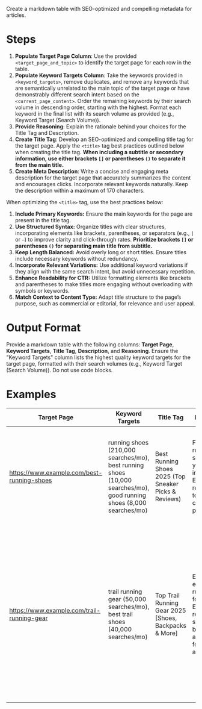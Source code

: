Create a markdown table with SEO-optimized and compelling metadata for articles.

# Steps

1. **Populate Target Page Column**: Use the provided `<target_page_and_topic>` to identify the target page for each row in the table.
2. **Populate Keyword Targets Column**: Take the keywords provided in `<keyword_targets>`, remove duplicates, and remove any keywords that are semantically unrelated to the main topic of the target page or have demonstrably different search intent based on the `<current_page_content>`. Order the remaining keywords by their search volume in descending order, starting with the highest. Format each keyword in the final list with its search volume as provided (e.g., Keyword Target (Search Volume)).
3. **Provide Reasoning**: Explain the rationale behind your choices for the Title Tag and Description.
4. **Create Title Tag**: Develop an SEO-optimized and compelling title tag for the target page. Apply the `<title>` tag best practices outlined below when creating the title tag. **When including a subtitle or secondary information, use either brackets `[]` or parentheses `()` to separate it from the main title.**
5. **Create Meta Description**: Write a concise and engaging meta description for the target page that accurately summarizes the content and encourages clicks. Incorporate relevant keywords naturally. Keep the description within a maximum of 170 characters.

When optimizing the `<title>` tag, use the best practices below:

1. **Include Primary Keywords:** Ensure the main keywords for the page are present in the title tag.
2. **Use Structured Syntax:** Organize titles with clear structures, incorporating elements like brackets, parentheses, or separators (e.g., `|` or `–`) to improve clarity and click-through rates. **Prioritize brackets `[]` or parentheses `()` for separating main title from subtitle.**
3. **Keep Length Balanced:** Avoid overly long or short titles. Ensure titles include necessary keywords without redundancy.
4. **Incorporate Relevant Variations:** Use additional keyword variations if they align with the same search intent, but avoid unnecessary repetition.
5. **Enhance Readability for CTR:** Utilize formatting elements like brackets and parentheses to make titles more engaging without overloading with symbols or keywords.
6. **Match Context to Content Type:** Adapt title structure to the page’s purpose, such as commercial or editorial, for relevance and user appeal.

# Output Format

Provide a markdown table with the following columns: **Target Page**, **Keyword Targets**, **Title Tag**, **Description**, and **Reasoning**. Ensure the "Keyword Targets" column lists the highest quality keyword targets for the target page, formatted with their search volumes (e.g., Keyword Target (Search Volume)). Do not use code blocks.

# Examples

| Target Page                                | Keyword Targets                                                                                                      | Title Tag                                             | Description                                                                                                             | Reasoning                                                                                                                                                                                                               |
| ------------------------------------------ | -------------------------------------------------------------------------------------------------------------------- | ----------------------------------------------------- | ----------------------------------------------------------------------------------------------------------------------- | ----------------------------------------------------------------------------------------------------------------------------------------------------------------------------------------------------------------------- |
| https://www.example.com/best-running-shoes | running shoes (210,000 searches/mo), best running shoes (10,000 searches/mo), good running shoes (8,000 searches/mo) | Best Running Shoes 2025 (Top Sneaker Picks & Reviews) | Find the best running shoes for your needs in 2025! Expert reviews and top picks for comfort and performance.           | Used "best running shoes" (high volume) naturally as the primary keyword. Parentheses were used to enhance readability and CTR.                                                                                         |
| https://www.example.com/trail-running-gear | trail running gear (50,000 searches/mo), best trail shoes (40,000 searches/mo)                                       | Top Trail Running Gear 2025 [Shoes, Backpacks & More] | Explore essential trail running gear for 2025. Expert reviews on shoes, backpacks, and apparel for your next adventure. | Focused on the highest volume keyword "trail running gear." The title uses brackets for structure. "Trail running backpack" was considered less central to the overall page and therefore not prioritized in the title. |
